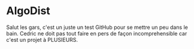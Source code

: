 AlgoDist
========

Salut les gars, c'est un juste un test GitHub pour se mettre un peu dans le bain.
Cedric ne doit pas tout faire en pers de façon incomprehensible car c'est un projet à PLUSIEURS.
